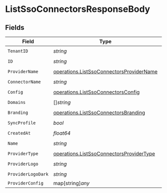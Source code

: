 # ListSsoConnectorsResponseBody


## Fields

| Field                                                                                                | Type                                                                                                 | Required                                                                                             | Description                                                                                          |
| ---------------------------------------------------------------------------------------------------- | ---------------------------------------------------------------------------------------------------- | ---------------------------------------------------------------------------------------------------- | ---------------------------------------------------------------------------------------------------- |
| `TenantID`                                                                                           | *string*                                                                                             | :heavy_check_mark:                                                                                   | N/A                                                                                                  |
| `ID`                                                                                                 | *string*                                                                                             | :heavy_check_mark:                                                                                   | N/A                                                                                                  |
| `ProviderName`                                                                                       | [operations.ListSsoConnectorsProviderName](../../models/operations/listssoconnectorsprovidername.md) | :heavy_check_mark:                                                                                   | N/A                                                                                                  |
| `ConnectorName`                                                                                      | *string*                                                                                             | :heavy_check_mark:                                                                                   | N/A                                                                                                  |
| `Config`                                                                                             | [operations.ListSsoConnectorsConfig](../../models/operations/listssoconnectorsconfig.md)             | :heavy_check_mark:                                                                                   | arbitrary                                                                                            |
| `Domains`                                                                                            | []*string*                                                                                           | :heavy_check_mark:                                                                                   | N/A                                                                                                  |
| `Branding`                                                                                           | [operations.ListSsoConnectorsBranding](../../models/operations/listssoconnectorsbranding.md)         | :heavy_check_mark:                                                                                   | N/A                                                                                                  |
| `SyncProfile`                                                                                        | *bool*                                                                                               | :heavy_check_mark:                                                                                   | N/A                                                                                                  |
| `CreatedAt`                                                                                          | *float64*                                                                                            | :heavy_check_mark:                                                                                   | N/A                                                                                                  |
| `Name`                                                                                               | *string*                                                                                             | :heavy_check_mark:                                                                                   | N/A                                                                                                  |
| `ProviderType`                                                                                       | [operations.ListSsoConnectorsProviderType](../../models/operations/listssoconnectorsprovidertype.md) | :heavy_check_mark:                                                                                   | N/A                                                                                                  |
| `ProviderLogo`                                                                                       | *string*                                                                                             | :heavy_check_mark:                                                                                   | N/A                                                                                                  |
| `ProviderLogoDark`                                                                                   | *string*                                                                                             | :heavy_check_mark:                                                                                   | N/A                                                                                                  |
| `ProviderConfig`                                                                                     | map[string]*any*                                                                                     | :heavy_minus_sign:                                                                                   | N/A                                                                                                  |